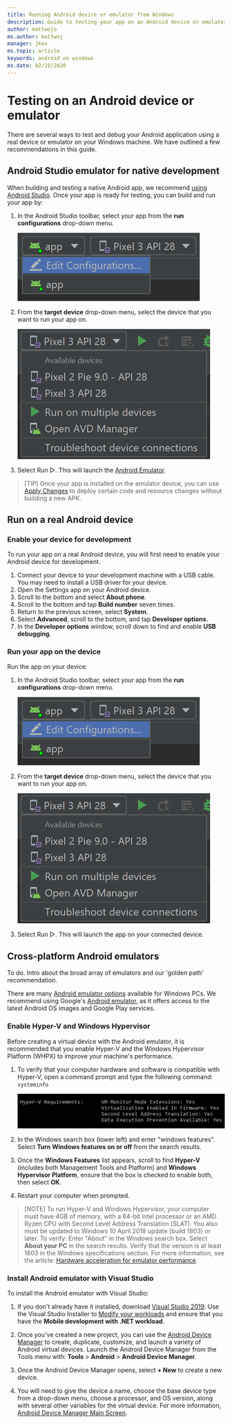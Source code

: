 ```yaml
---
title: Running Android device or emulator from Windows
description: Guide to testing your app on an Android device or emulator from Windows using Visual Studio or VS Code.
author: mattwojo 
ms.author: mattwoj 
manager: jken
ms.topic: article
keywords: android on windows
ms.date: 02/19/2020
---
```


# Testing on an Android device or emulator

There are several ways to test and debug your Android application using a real device or emulator on your Windows machine. We have outlined a few recommendations in this guide.

## Android Studio emulator for native development

When building and testing a native Android app, we recommend [using Android Studio](./native-android.md). Once your app is ready for testing, you can build and run your app by:

1. In the Android Studio toolbar, select your app from the **run configurations** drop-down menu.

    ![Android Studio Run Configuration menu](../images/android-run-config-menu.png)

2. From the **target device** drop-down menu, select the device that you want to run your app on.

    ![Android Studio Target Device menu](../images/android-target-device-menu.png)

3. Select Run ▷. This will launch the [Android Emulator](https://developer.android.com/studio/run/emulator).

> [TIP]
> Once your app is installed on the emulator device, you can use [Apply Changes](https://developer.android.com/studio/run#apply-changes) to deploy certain code and resource changes without building a new APK.

<!-- From Jon D's email: "Android Studio does not have any emulation checks in their product" ...not quite sure what this means (practically). Is this just a speed/perf issue? It seems very responsive on my Surface Book 2... but maybe I already had Hyper-V enabled... tho I didn't have WHPX enabled. Will perf improve now that I have?  -->

## Run on a real Android device

### Enable your device for development

To run your app on a real Android device, you will first need to enable your Android device for development.

1. Connect your device to your development machine with a USB cable. You may need to install a USB driver for your device.
2. Open the Settings app on your Android device.
3. Scroll to the bottom and select **About phone**.
4. Scroll to the bottom and tap **Build number** seven times.
5. Return to the previous screen, select **System**.
6. Select **Advanced**, scroll to the bottom, and tap **Developer options**.
7. In the **Developer options** window, scroll down to find and enable **USB debugging**.

### Run your app on the device

Run the app on your device:

1. In the Android Studio toolbar, select your app from the **run configurations** drop-down menu.

    ![Android Studio Run Configuration menu](../images/android-run-config-menu.png)

2. From the **target device** drop-down menu, select the device that you want to run your app on.

    ![Android Studio Target Device menu](../images/android-target-device-menu.png)

3. Select Run ▷. This will launch the app on your connected device.

## Cross-platform Android emulators

To do. Intro about the broad array of emulators and our 'golden path' recommendation.

There are many [Android emulator options](https://www.androidauthority.com/best-android-emulators-for-pc-655308/) available for Windows PCs. We recommend using Google's [Android emulator](https://docs.microsoft.com/xamarin/android/get-started/installation/android-emulator/), as it offers access to the latest Android OS images and Google Play services.

### Enable Hyper-V and Windows Hypervisor

Before creating a virtual device with the Android emulator, it is recommended that you enable Hyper-V and the Windows Hypervisor Platform (WHPX) to improve your machine's performance.

1. To verify that your computer hardware and software is compatible with Hyper-V, open a command prompt and type the following command: `systeminfo`

    ![Hyper-V requirements from systeminfo in command prompt](../images/systeminfo.png)

2. In the Windows search box (lower left) and enter "windows features". Select **Turn Windows features on or off** from the search results.

3. Once the **Windows Features** list appears, scroll to find **Hyper-V** (includes both Management Tools and Platform) and **Windows Hypervisor Platform**, ensure that the box is checked to enable both, then select **OK**.

4. Restart your computer when prompted.

> [NOTE]
> To run Hyper-V and Windows Hypervisor, your computer must have 4GB of memory, with a 64-bit Intel processor or an AMD Ryzen CPU with Second Level Address Translation (SLAT). You also must be updated to Windows 10 April 2018 update (build 1803) or later. To verify: Enter "About" in the Windows search box. Select **About your PC** in the search results. Verify that the version is at least 1803 in the Windows specifications section. For more information, see the article: [Hardware acceleration for emulator performance](https://docs.microsoft.com/xamarin/android/get-started/installation/android-emulator/hardware-acceleration?tabs=vswin&pivots=windows#related-links).

### Install Android emulator with Visual Studio

To install the Android emulator with Visual Studio:

1. If you don't already have it installed, download [Visual Studio 2019](https://visualstudio.microsoft.com/downloads/). Use the Visual Studio Installer to [Modify your workloads](https://docs.microsoft.com/visualstudio/install/modify-visual-studio?view=vs-2019#modify-workloads) and ensure that you have the **Mobile development with .NET workload**.

2. Once you've created a new project, you can use the [Android Device Manager](https://docs.microsoft.com/xamarin/android/get-started/installation/android-emulator/device-manager?tabs=windows&pivots=windows#requirements) to create, duplicate, customize, and launch a variety of Android virtual devices. Launch the Android Device Manager from the Tools menu with: **Tools** > **Android** > **Android Device Manager**.

3. Once the Android Device Manager opens, select **+ New** to create a new device.

4. You will need to give the device a name, choose the base device type from a drop-down menu, choose a processor, and OS version, along with several other variables for the virtual device. For more information, [Android Device Manager Main Screen](https://docs.microsoft.com/xamarin/android/get-started/installation/android-emulator/device-manager?tabs=windows&pivots=windows#main-screen).
